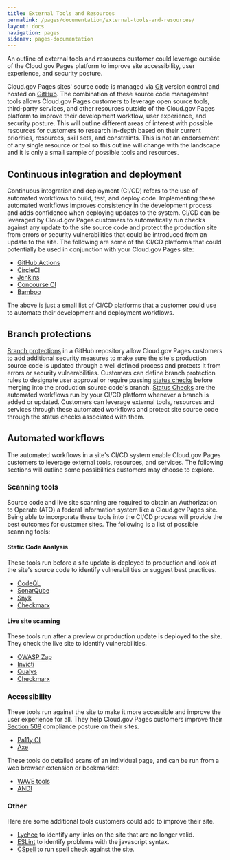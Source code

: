```yaml
---
title: External Tools and Resources
permalink: /pages/documentation/external-tools-and-resources/
layout: docs
navigation: pages
sidenav: pages-documentation
---
```


An outline of external tools and resources customer could leverage outside of the Cloud.gov Pages platform to improve site accessibility, user experience, and security posture.

Cloud.gov Pages sites' source code is managed via [Git](https://git-scm.com/) version control and hosted on [GitHub](https://www.github.com). The combination of these source code management tools allows Cloud.gov Pages customers to leverage open source tools, third-party services, and other resources outside of the Cloud.gov Pages platform to improve their development workflow, user experience, and security posture. This will outline different areas of interest with possible resources for customers to research in-depth based on their current priorities, resources, skill sets, and constraints. This is not an endorsement of any single resource or tool so this outline will change with the landscape and it is only a small sample of possible tools and resources.

## Continuous integration and deployment

Continuous integration and deployment (CI/CD) refers to the use of automated workflows to build, test, and deploy code. Implementing these automated workflows improves consistency in the development process and adds confidence when deploying updates to the system. CI/CD can be leveraged by Cloud.gov Pages customers to automatically run checks against any update to the site source code and protect the production site from errors or security vulnerabilities that could be introduced from an update to the site. The following are some of the CI/CD platforms that could potentially be used in conjunction with your Cloud.gov Pages site:

- [GitHub Actions](https://github.com/features/actions)
- [CircleCI](https://circleci.com/)
- [Jenkins](https://www.jenkins.io/)
- [Concourse CI](https://concourse-ci.org/)
- [Bamboo](https://www.atlassian.com/software/bamboo)

The above is just a small list of CI/CD platforms that a customer could use to automate their development and deployment workflows.

## Branch protections

[Branch protections](https://docs.github.com/en/repositories/configuring-branches-and-merges-in-your-repository/defining-the-mergeability-of-pull-requests/about-protected-branches) in a GitHub repository allow Cloud.gov Pages customers to add additional security measures to make sure the site's production source code is updated through a well defined process and protects it from errors or security vulnerabilities. Customers can define branch protection rules to designate user approval or require passing [status checks](https://docs.github.com/en/repositories/configuring-branches-and-merges-in-your-repository/defining-the-mergeability-of-pull-requests/about-protected-branches#require-status-checks-before-merging) before merging into the production source code's branch. [Status Checks](https://docs.github.com/en/repositories/configuring-branches-and-merges-in-your-repository/defining-the-mergeability-of-pull-requests/about-protected-branches#require-status-checks-before-merging) are the automated workflows run by your CI/CD platform whenever a branch is added or updated. Customers can leverage external tools, resources and services through these automated workflows and protect site source code through the status checks associated with them.

## Automated workflows

The automated workflows in a site's CI/CD system enable Cloud.gov Pages customers to leverage external tools, resources, and services. The following sections will outline some possibilities customers may choose to explore.

### Scanning tools

Source code and live site scanning are required to obtain an Authorization to Operate (ATO) a federal information system like a Cloud.gov Pages site. Being able to incorporate these tools into the CI/CD process will provide the best outcomes for customer sites. The following is a list of possible scanning tools:

#### Static Code Analysis

These tools run before a site update is deployed to production and look at the site's source code to identify vulnerabilities or suggest best practices.

- [CodeQL](https://codeql.github.com/)
- [SonarQube](https://docs.sonarqube.org/latest/)
- [Snyk](https://snyk.io/)
- [Checkmarx](https://checkmarx.com/)

#### Live site scanning

These tools run after a preview or production update is deployed to the site. They check the live site to identify vulnerabilities.

- [OWASP Zap](https://www.zaproxy.org/)
- [Invicti](https://www.invicti.com/)
- [Qualys](https://www.qualys.com/)
- [Checkmarx](https://checkmarx.com/)

### Accessibility

These tools run against the site to make it more accessible and improve the user experience for all. They help Cloud.gov Pages customers improve their [Section 508](https://www.section508.gov/) compliance posture on their sites.

- [Pa11y CI](https://github.com/pa11y/pa11y-ci)
- [Axe](https://www.deque.com/axe/)

These tools do detailed scans of an individual page, and can be run from a web browser extension or bookmarklet:
- [WAVE tools](https://wave.webaim.org/)
- [ANDI](https://www.ssa.gov/accessibility/andi/help/install.html)

### Other

Here are some additional tools customers could add to improve their site.

- [Lychee](https://github.com/lycheeverse/lychee) to identify any links on the site that are no longer valid.
- [ESLint](https://eslint.org/) to identify problems with the javascript syntax.
- [CSpell](https://cspell.org/) to run spell check against the site.
